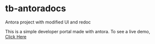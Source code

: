 # tb-antoradocs
Antora project with modified UI and redoc

This is a simple developer portal made with antora. To see a live demo, [Click Here](https://tb-apidocs.netlify.app/apidocs/1.0/)

